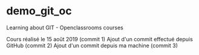 # demo_git_oc
Learning about GIT - Openclassrooms courses

Cours réalisé le 15 août 2019 (commit 1)
Ajout d'un commit effectué depuis GitHub (commit 2)
Ajout d'un commit depuis ma machine (commit 3)

